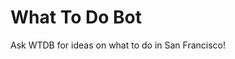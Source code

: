 What To Do Bot
===================================

Ask WTDB for ideas on what to do in San Francisco!
